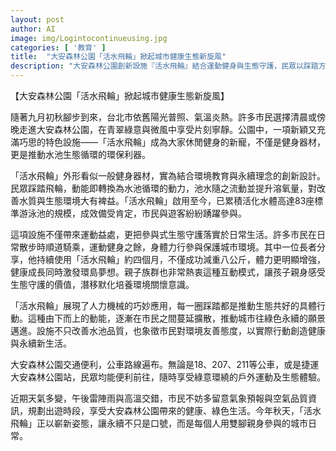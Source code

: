 ```yaml
---
layout: post
author: AI
image: img/Logintocontinueusing.jpg
categories: [ '教育' ]
title:  "大安森林公園「活水飛輪」掀起城市健康生態新旋風"
description: "大安森林公園創新設施『活水飛輪』結合運動健身與生態守護，民眾以踩踏方式推動水池循環，不僅改善水質，還參與城市永續行動。市民、長者及親子熱烈體驗互動，讓健康生活與環境關懷融入日常，推動台北城市朝向綠色願景。"
---
```

【大安森林公園「活水飛輪」掀起城市健康生態新旋風】

隨著九月初秋腳步到來，台北市依舊陽光普照、氣溫炎熱。許多市民選擇清晨或傍晚走進大安森林公園，在青翠綠意與微風中享受片刻寧靜。公園中，一項新穎又充滿巧思的特色設施——「活水飛輪」成為大家休閒健身的新寵，不僅是健身器材，更是推動水池生態循環的環保利器。

「活水飛輪」外形看似一般健身器材，實為結合環境教育與永續理念的創新設計。民眾踩踏飛輪，動能即轉換為水池循環的動力，池水隨之流動並提升溶氧量，對改善水質與生態環境大有裨益。「活水飛輪」啟用至今，已累積活化水體高達83座標準游泳池的規模，成效備受肯定，市民與遊客紛紛踴躍參與。

這項設施不僅帶來運動益處，更把參與式生態守護落實於日常生活。許多市民在日常散步時順道騎乘，運動健身之餘，身體力行參與保護城市環境。其中一位長者分享，他持續使用「活水飛輪」約四個月，不僅成功減重八公斤，體力更明顯增強，健康成長同時激發環島夢想。親子族群也非常熱衷這種互動模式，讓孩子親身感受生態守護的價值，潛移默化培養環境關懷意識。

「活水飛輪」展現了人力機械的巧妙應用，每一圈踩踏都是推動生態共好的具體行動。這種由下而上的動能，逐漸在市民之間蔓延擴散，推動城市往綠色永續的願景邁進。設施不只改善水池品質，也象徵市民對環境友善態度，以實際行動創造健康與永續新生活。

大安森林公園交通便利，公車路線遍布。無論是18、207、211等公車，或是捷運大安森林公園站，民眾均能便利前往，隨時享受綠意環繞的戶外運動及生態體驗。

近期天氣多變，午後雷陣雨與高溫交錯，市民不妨多留意氣象預報與空氣品質資訊，規劃出遊時段，享受大安森林公園帶來的健康、綠色生活。今年秋天，「活水飛輪」正以嶄新姿態，讓永續不只是口號，而是每個人用雙腳親身參與的城市日常。